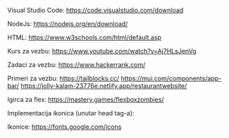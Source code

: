 Visual Studio Code: https://code.visualstudio.com/download

NodeJs: https://nodejs.org/en/download/

HTML: https://www.w3schools.com/html/default.asp

Kurs za vezbu: https://www.youtube.com/watch?v=Aj7HLsJenVg

Zadaci za vezbu: https://www.hackerrank.com/

Primeri za vezbu: https://tailblocks.cc/
                  https://mui.com/components/app-bar/
                  https://jolly-kalam-23776e.netlify.app/restaurantwebsite/

Igirca za flex: https://mastery.games/flexboxzombies/

Implementacija ikonica (unutar head tag-a): 
<link href="https://fonts.googleapis.com/icon?family=Material+Icons"
      rel="stylesheet">

Ikonice: https://fonts.google.com/icons